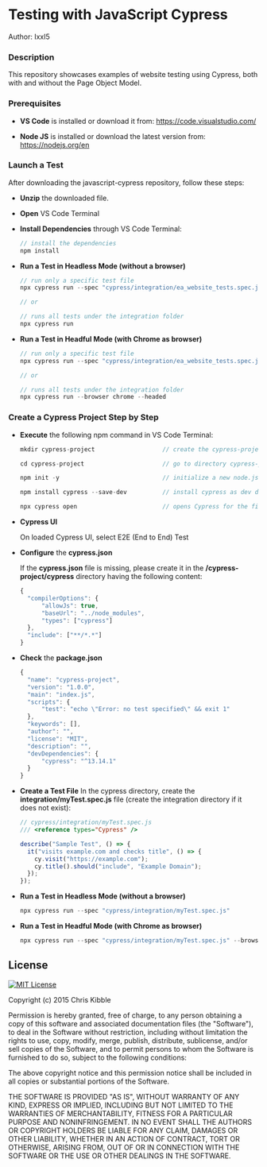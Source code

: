 # Testing with JavaScript Cypress

Author: IxxI5

### Description

This repository showcases examples of website testing using Cypress, both with and without the Page Object Model.

### Prerequisites

- **VS Code** is installed or download it from: https://code.visualstudio.com/

- **Node JS** is installed or download the latest version from: https://nodejs.org/en

### Launch a Test

After downloading the javascript-cypress repository, follow these steps:

- **Unzip** the downloaded file.
- **Open** VS Code Terminal
- **Install Dependencies** through VS Code Terminal:

  ```javascript
  // install the dependencies
  npm install
  ```

- **Run a Test in Headless Mode (without a browser)**

  ```javascript
  // run only a specific test file
  npx cypress run --spec "cypress/integration/ea_website_tests.spec.js"

  // or

  // runs all tests under the integration folder
  npx cypress run
  ```

- **Run a Test in Headful Mode (with Chrome as browser)**

  ```javascript
  // run only a specific test file
  npx cypress run --spec "cypress/integration/ea_website_tests.spec.js" --browser chrome --headed

  // or

  // runs all tests under the integration folder
  npx cypress run --browser chrome --headed
  ```

### Create a Cypress Project Step by Step

- **Execute** the following npm command in VS Code Terminal:

  ```javascript
  mkdir cypress-project                   // create the cypress-project directory

  cd cypress-project                      // go to directory cypress-project

  npm init -y                             // initialize a new node.js project (package.json)

  npm install cypress --save-dev          // install cypress as dev dependency

  npx cypress open                        // opens Cypress for the first time to generate the necessary files
  ```

- **Cypress UI**

  On loaded Cypress UI, select E2E (End to End) Test

- **Configure** the **cypress.json**

  If the **cypress.json** file is missing, please create it in the **/cypress-project/cypress** directory having the following content:

  ```javascript
  {
    "compilerOptions": {
        "allowJs": true,
        "baseUrl": "../node_modules",
        "types": ["cypress"]
    },
    "include": ["**/*.*"]
  }
  ```

- **Check** the **package.json**

  ```javascript
  {
    "name": "cypress-project",
    "version": "1.0.0",
    "main": "index.js",
    "scripts": {
        "test": "echo \"Error: no test specified\" && exit 1"
    },
    "keywords": [],
    "author": "",
    "license": "MIT",
    "description": "",
    "devDependencies": {
        "cypress": "^13.14.1"
    }
  }
  ```

- **Create a Test File**
  In the cypress directory, create the **integration/myTest.spec.js** file (create the integration directory if it does not exist):

  ```javascript
  // cypress/integration/myTest.spec.js
  /// <reference types="Cypress" />

  describe("Sample Test", () => {
    it("visits example.com and checks title", () => {
      cy.visit("https://example.com");
      cy.title().should("include", "Example Domain");
    });
  });
  ```

- **Run a Test in Headless Mode (without a browser)**

  ```javascript
  npx cypress run --spec "cypress/integration/myTest.spec.js"
  ```

- **Run a Test in Headful Mode (with Chrome as browser)**

  ```javascript
  npx cypress run --spec "cypress/integration/myTest.spec.js" --browser chrome --headed
  ```

## License

[![MIT License](https://img.shields.io/badge/License-MIT-green.svg)](https://choosealicense.com/licenses/mit/)

Copyright (c) 2015 Chris Kibble

Permission is hereby granted, free of charge, to any person obtaining a copy of this software and associated documentation files (the "Software"), to deal in the Software without restriction, including without limitation the rights to use, copy, modify, merge, publish, distribute, sublicense, and/or sell copies of the Software, and to permit persons to whom the Software is furnished to do so, subject to the following conditions:

The above copyright notice and this permission notice shall be included in all copies or substantial portions of the Software.

THE SOFTWARE IS PROVIDED "AS IS", WITHOUT WARRANTY OF ANY KIND, EXPRESS OR IMPLIED, INCLUDING BUT NOT LIMITED TO THE WARRANTIES OF MERCHANTABILITY, FITNESS FOR A PARTICULAR PURPOSE AND NONINFRINGEMENT. IN NO EVENT SHALL THE AUTHORS OR COPYRIGHT HOLDERS BE LIABLE FOR ANY CLAIM, DAMAGES OR OTHER LIABILITY, WHETHER IN AN ACTION OF CONTRACT, TORT OR OTHERWISE, ARISING FROM, OUT OF OR IN CONNECTION WITH THE SOFTWARE OR THE USE OR OTHER DEALINGS IN THE SOFTWARE.
